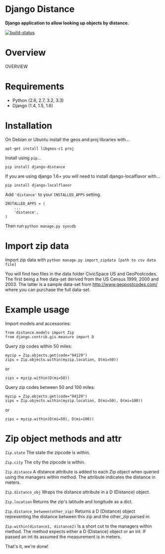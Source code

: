 # Django Distance

**Django application to allow looking up objects by distance.**

[![build-status]][travis]

# Overview

OVERVIEW

# Requirements

* Python (2.6, 2.7, 3.2, 3.3)
* Django (1.4, 1.5, 1.6)

# Installation

On Debian or Ubuntu install the geos and proj libraries with...

    apt-get install libgeos-c1 proj

Install using `pip`...

    pip install django-distance

If you are using django 1.6+ you will need to install django-localflavor with...

    pip install django-localflavor

Add `'distance'` to your `INSTALLED_APPS` setting.

    INSTALLED_APPS = (
        ...
        'distance',
    )

Then run `python manage.py syncdb`

# Import zip data

Import zip data with `python manage.py import_zipdata [path to csv data file]`

You will find two files in the data folder CivicSpace US and GeoPostcodes. The first being a free data-set derived from the US Census 1999, 2000 and 2003. The latter is a sample data-set from http://www.geopostcodes.com/ where you can purchase the full data-set.

# Example usage

Import models and accessories:

    from distance.models import Zip
    from django.contrib.gis.measure import D


Query zip codes within 50 miles:

    myzip = Zip.objects.get(code="94129")
    zips = Zip.objects.within(myzip.location, D(mi=50))

or

    zips = myzip.within(D(mi=50))


Query zip codes between 50 and 100 miles:

    myzip = Zip.objects.get(code="94129")
    zips = Zip.objects.within(myzip.location, D(mi=50), D(mi=100))

or

    zips = myzip.within(D(mi=50), D(mi=100))


# Zip object methods and attr

`Zip.state`
The state the zipcode is within.

`Zip.city`
The city the zipcode is within.

`Zip.distance`
A distance attribute is added to each Zip object when queried using the managers
within method. The attribute indicates the distance in meters.

`Zip.distance_obj`
Wraps the distance attribute in a D (Distance) object.

`Zip.location`
Returns the zip's latitude and longitude as a dict.

`Zip.distance_between(other_zip)`
Returns a D (Distance) object representing the distance between this zip and the
other_zip parsed in.

`Zip.within(distance1, distance2)`
Is a short cut to the managers within method. The method expects either a
D (Distance) object or an int. If passed an int its assumed the measurement is
in meters.

That's it, we're done!

[build-status]: https://secure.travis-ci.org/simonluijk/django-distance.png?branch=master
[travis]: http://travis-ci.org/simonluijk/django-distance?branch=master
